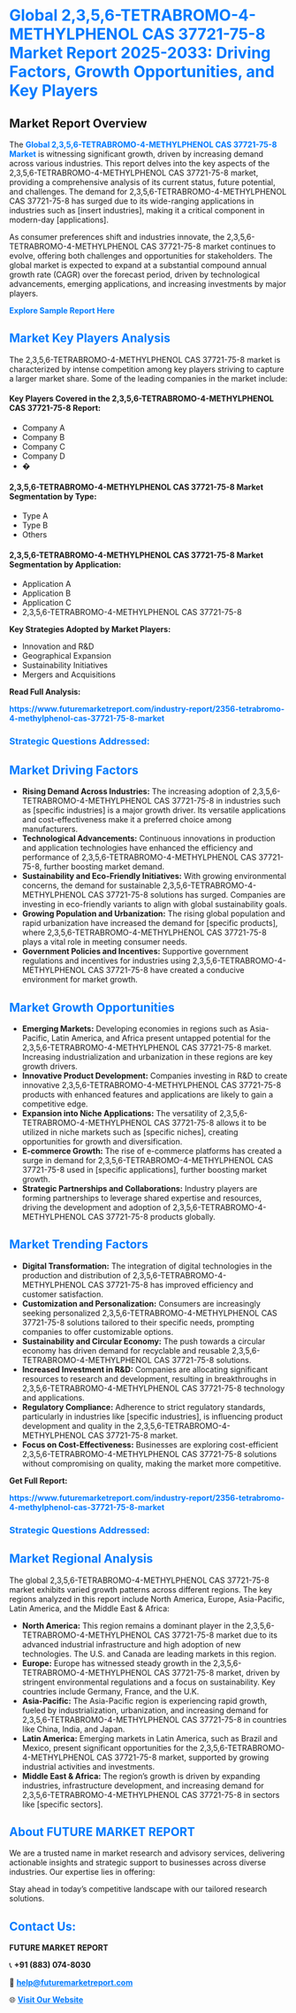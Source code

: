 <h1 style="color: #007BFF;">Global 2,3,5,6-TETRABROMO-4-METHYLPHENOL CAS 37721-75-8 Market Report 2025-2033: Driving Factors, Growth Opportunities, and Key Players</h1>

<section id="overview">
<h2>Market Report Overview</h2>
<p>The <a href="https://www.futuremarketreport.com/industry-report/2356-tetrabromo-4-methylphenol-cas-37721-75-8-market" style="color: #007BFF; text-decoration: none;"><strong>Global 2,3,5,6-TETRABROMO-4-METHYLPHENOL CAS 37721-75-8 Market</strong></a> is witnessing significant growth, driven by increasing demand across various industries. This report delves into the key aspects of the 2,3,5,6-TETRABROMO-4-METHYLPHENOL CAS 37721-75-8 market, providing a comprehensive analysis of its current status, future potential, and challenges. The demand for 2,3,5,6-TETRABROMO-4-METHYLPHENOL CAS 37721-75-8 has surged due to its wide-ranging applications in industries such as [insert industries], making it a critical component in modern-day [applications].</p>
<p>As consumer preferences shift and industries innovate, the 2,3,5,6-TETRABROMO-4-METHYLPHENOL CAS 37721-75-8 market continues to evolve, offering both challenges and opportunities for stakeholders. The global market is expected to expand at a substantial compound annual growth rate (CAGR) over the forecast period, driven by technological advancements, emerging applications, and increasing investments by major players.</p>
</section>

<section id="overview">
<p><a href="https://www.futuremarketreport.com/request-sample/reportId=113298" style="color: #007BFF; text-decoration: none;"><strong>Explore Sample Report Here</strong></a></p>
</section>

<section id="key-players">
<h2 style="color: #007BFF;">Market Key Players Analysis</h2>
<p>The 2,3,5,6-TETRABROMO-4-METHYLPHENOL CAS 37721-75-8 market is characterized by intense competition among key players striving to capture a larger market share. Some of the leading companies in the market include:</p>
<h4>Key Players Covered in the 2,3,5,6-TETRABROMO-4-METHYLPHENOL CAS 37721-75-8 Report:</h4>
<ul><li>Company A</li><li>Company B</li><li>Company C</li><li>Company D</li><li>�</li></ul>
<h4>2,3,5,6-TETRABROMO-4-METHYLPHENOL CAS 37721-75-8 Market Segmentation by Type:</h4>
<ul><li>Type A</li><li>Type B</li><li>Others</li></ul>

<h4>2,3,5,6-TETRABROMO-4-METHYLPHENOL CAS 37721-75-8 Market Segmentation by Application:</h4>
<ul><li>Application A</li><li>Application B</li><li>Application C</li><li>2,3,5,6-TETRABROMO-4-METHYLPHENOL CAS 37721-75-8</li></ul>
<p><strong>Key Strategies Adopted by Market Players:</strong></p>
<ul>
<li>Innovation and R&D</li>
<li>Geographical Expansion</li>
<li>Sustainability Initiatives</li>
<li>Mergers and Acquisitions</li>
</ul>
</section>

<section>
<p><strong>Read Full Analysis: </strong></p><a href="https://www.futuremarketreport.com/industry-report/2356-tetrabromo-4-methylphenol-cas-37721-75-8-market" style="color: #007BFF; text-decoration: none;"><strong>https://www.futuremarketreport.com/industry-report/2356-tetrabromo-4-methylphenol-cas-37721-75-8-market</strong></a>
<h3 style="color: #007BFF;">Strategic Questions Addressed:</h3>
</section>

<section id="driving-factors">
<h2 style="color: #007BFF;">Market Driving Factors</h2>
<ul>
<li><strong>Rising Demand Across Industries:</strong> The increasing adoption of 2,3,5,6-TETRABROMO-4-METHYLPHENOL CAS 37721-75-8 in industries such as [specific industries] is a major growth driver. Its versatile applications and cost-effectiveness make it a preferred choice among manufacturers.</li>
<li><strong>Technological Advancements:</strong> Continuous innovations in production and application technologies have enhanced the efficiency and performance of 2,3,5,6-TETRABROMO-4-METHYLPHENOL CAS 37721-75-8, further boosting market demand.</li>
<li><strong>Sustainability and Eco-Friendly Initiatives:</strong> With growing environmental concerns, the demand for sustainable 2,3,5,6-TETRABROMO-4-METHYLPHENOL CAS 37721-75-8 solutions has surged. Companies are investing in eco-friendly variants to align with global sustainability goals.</li>
<li><strong>Growing Population and Urbanization:</strong> The rising global population and rapid urbanization have increased the demand for [specific products], where 2,3,5,6-TETRABROMO-4-METHYLPHENOL CAS 37721-75-8 plays a vital role in meeting consumer needs.</li>
<li><strong>Government Policies and Incentives:</strong> Supportive government regulations and incentives for industries using 2,3,5,6-TETRABROMO-4-METHYLPHENOL CAS 37721-75-8 have created a conducive environment for market growth.</li>
</ul>
</section>

<section id="growth-opportunities">
<h2 style="color: #007BFF;">Market Growth Opportunities</h2>
<ul>
<li><strong>Emerging Markets:</strong> Developing economies in regions such as Asia-Pacific, Latin America, and Africa present untapped potential for the 2,3,5,6-TETRABROMO-4-METHYLPHENOL CAS 37721-75-8 market. Increasing industrialization and urbanization in these regions are key growth drivers.</li>
<li><strong>Innovative Product Development:</strong> Companies investing in R&D to create innovative 2,3,5,6-TETRABROMO-4-METHYLPHENOL CAS 37721-75-8 products with enhanced features and applications are likely to gain a competitive edge.</li>
<li><strong>Expansion into Niche Applications:</strong> The versatility of 2,3,5,6-TETRABROMO-4-METHYLPHENOL CAS 37721-75-8 allows it to be utilized in niche markets such as [specific niches], creating opportunities for growth and diversification.</li>
<li><strong>E-commerce Growth:</strong> The rise of e-commerce platforms has created a surge in demand for 2,3,5,6-TETRABROMO-4-METHYLPHENOL CAS 37721-75-8 used in [specific applications], further boosting market growth.</li>
<li><strong>Strategic Partnerships and Collaborations:</strong> Industry players are forming partnerships to leverage shared expertise and resources, driving the development and adoption of 2,3,5,6-TETRABROMO-4-METHYLPHENOL CAS 37721-75-8 products globally.</li>
</ul>
</section>

<section id="trending-factors">
<h2 style="color: #007BFF;">Market Trending Factors</h2>
<ul>
<li><strong>Digital Transformation:</strong> The integration of digital technologies in the production and distribution of 2,3,5,6-TETRABROMO-4-METHYLPHENOL CAS 37721-75-8 has improved efficiency and customer satisfaction.</li>
<li><strong>Customization and Personalization:</strong> Consumers are increasingly seeking personalized 2,3,5,6-TETRABROMO-4-METHYLPHENOL CAS 37721-75-8 solutions tailored to their specific needs, prompting companies to offer customizable options.</li>
<li><strong>Sustainability and Circular Economy:</strong> The push towards a circular economy has driven demand for recyclable and reusable 2,3,5,6-TETRABROMO-4-METHYLPHENOL CAS 37721-75-8 solutions.</li>
<li><strong>Increased Investment in R&D:</strong> Companies are allocating significant resources to research and development, resulting in breakthroughs in 2,3,5,6-TETRABROMO-4-METHYLPHENOL CAS 37721-75-8 technology and applications.</li>
<li><strong>Regulatory Compliance:</strong> Adherence to strict regulatory standards, particularly in industries like [specific industries], is influencing product development and quality in the 2,3,5,6-TETRABROMO-4-METHYLPHENOL CAS 37721-75-8 market.</li>
<li><strong>Focus on Cost-Effectiveness:</strong> Businesses are exploring cost-efficient 2,3,5,6-TETRABROMO-4-METHYLPHENOL CAS 37721-75-8 solutions without compromising on quality, making the market more competitive.</li>
</ul>
</section>

<section>
<p><strong>Get Full Report: </strong></p><a href="https://www.futuremarketreport.com/industry-report/2356-tetrabromo-4-methylphenol-cas-37721-75-8-market" style="color: #007BFF; text-decoration: none;"><strong>https://www.futuremarketreport.com/industry-report/2356-tetrabromo-4-methylphenol-cas-37721-75-8-market</strong></a>
<h3 style="color: #007BFF;">Strategic Questions Addressed:</h3>
</section>


<section id="regional-analysis">
<h2 style="color: #007BFF;">Market Regional Analysis</h2>
<p>The global 2,3,5,6-TETRABROMO-4-METHYLPHENOL CAS 37721-75-8 market exhibits varied growth patterns across different regions. The key regions analyzed in this report include North America, Europe, Asia-Pacific, Latin America, and the Middle East & Africa:</p>
<ul>
<li><strong>North America:</strong> This region remains a dominant player in the 2,3,5,6-TETRABROMO-4-METHYLPHENOL CAS 37721-75-8 market due to its advanced industrial infrastructure and high adoption of new technologies. The U.S. and Canada are leading markets in this region.</li>
<li><strong>Europe:</strong> Europe has witnessed steady growth in the 2,3,5,6-TETRABROMO-4-METHYLPHENOL CAS 37721-75-8 market, driven by stringent environmental regulations and a focus on sustainability. Key countries include Germany, France, and the U.K.</li>
<li><strong>Asia-Pacific:</strong> The Asia-Pacific region is experiencing rapid growth, fueled by industrialization, urbanization, and increasing demand for 2,3,5,6-TETRABROMO-4-METHYLPHENOL CAS 37721-75-8 in countries like China, India, and Japan.</li>
<li><strong>Latin America:</strong> Emerging markets in Latin America, such as Brazil and Mexico, present significant opportunities for the 2,3,5,6-TETRABROMO-4-METHYLPHENOL CAS 37721-75-8 market, supported by growing industrial activities and investments.</li>
<li><strong>Middle East & Africa:</strong> The region’s growth is driven by expanding industries, infrastructure development, and increasing demand for 2,3,5,6-TETRABROMO-4-METHYLPHENOL CAS 37721-75-8 in sectors like [specific sectors].</li>
</ul>
</section>

<footer>
<h2 style="color: #007BFF;">About FUTURE MARKET REPORT</h2>
<p>We are a trusted name in market research and advisory services, delivering actionable insights and strategic support to businesses across diverse industries. Our expertise lies in offering:</p>

<p>Stay ahead in today’s competitive landscape with our tailored research solutions.</p>

<h2 style="color: #007BFF;">Contact Us:</h2>
<p><strong>FUTURE MARKET REPORT</strong></p>
<p>📞 <strong>+91 (883) 074-8030</strong></p>
<p>📧 <strong><a href="mailto:help@futuremarketreport.com" style="color: #007BFF;">help@futuremarketreport.com</a></strong></p>
<p>🌐 <strong><a href="https://www.futuremarketreport.com/" style="color: #007BFF;">Visit Our Website</a></strong></p>
</footer>